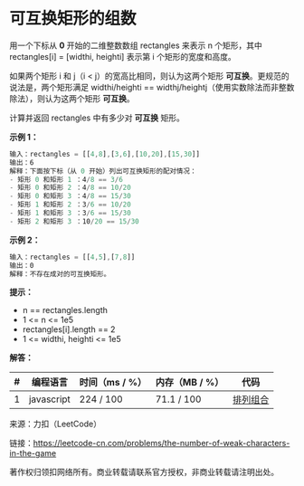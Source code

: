 # 可互换矩形的组数

用一个下标从 **0** 开始的二维整数数组 rectangles 来表示 n 个矩形，其中 rectangles[i] = [widthi, heighti] 表示第 i 个矩形的宽度和高度。

如果两个矩形 i 和 j（i < j）的宽高比相同，则认为这两个矩形 **可互换**。更规范的说法是，两个矩形满足 widthi/heighti == widthj/heightj（使用实数除法而非整数除法），则认为这两个矩形 **可互换**。

计算并返回 rectangles 中有多少对 **可互换** 矩形。

**示例 1：**

``` javascript
输入：rectangles = [[4,8],[3,6],[10,20],[15,30]]
输出：6
解释：下面按下标（从 0 开始）列出可互换矩形的配对情况：
- 矩形 0 和矩形 1 ：4/8 == 3/6
- 矩形 0 和矩形 2 ：4/8 == 10/20
- 矩形 0 和矩形 3 ：4/8 == 15/30
- 矩形 1 和矩形 2 ：3/6 == 10/20
- 矩形 1 和矩形 3 ：3/6 == 15/30
- 矩形 2 和矩形 3 ：10/20 == 15/30
```

**示例 2：**

``` javascript
输入：rectangles = [[4,5],[7,8]]
输出：0
解释：不存在成对的可互换矩形。
```

**提示：**

- n == rectangles.length
- 1 <= n <= 1e5
- rectangles[i].length == 2
- 1 <= widthi, heighti <= 1e5

**解答：**

**#**|**编程语言**|**时间（ms / %）**|**内存（MB / %）**|**代码**
--|--|--|--|--
1|javascript|224 / 100|71.1 / 100|[排列组合](./javascript/ac_v1.js)

来源：力扣（LeetCode）

链接：https://leetcode-cn.com/problems/the-number-of-weak-characters-in-the-game

著作权归领扣网络所有。商业转载请联系官方授权，非商业转载请注明出处。
